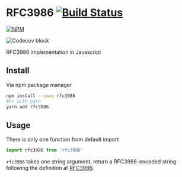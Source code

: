 # RFC3986 [![Build Status](https://travis-ci.org/tranvansang/rfc3986.svg?branch=master)](https://travis-ci.org/tranvansang/rfc3986)
[![NPM](https://nodei.co/npm/rfc3986.png)](https://nodei.co/npm/rfc3986/)

![Codecov block](https://codecov.io/gh/tranvansang/rfc3986/branch/master/graphs/tree.svg)

RFC3986 implementation in Javascript

## Install

Via npm package manager

```bash
npm install --save rfc3986
#or with yarn
yarn add rfc3986
```

## Usage
There is only one function from default import

```javascript
import rfc3986 from 'rfc3986'
```

`rfc3986` takes one string argument, return a RFC3986-encoded string following the definition at [RFC3986](https://tools.ietf.org/html/rfc3986).
